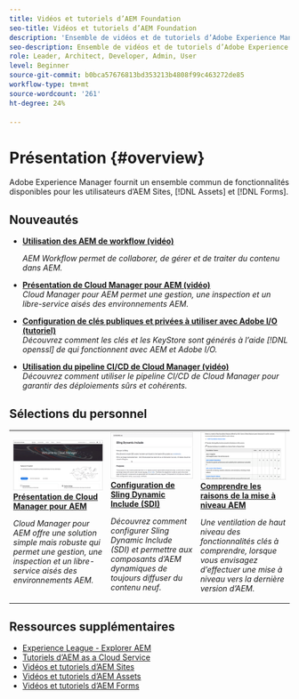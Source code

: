 ```yaml
---
title: Vidéos et tutoriels d’AEM Foundation
seo-title: Vidéos et tutoriels d’AEM Foundation
description: 'Ensemble de vidéos et de tutoriels d’Adobe Experience Manager Foundation. '
seo-description: Ensemble de vidéos et de tutoriels d’Adobe Experience Manager Foundation
role: Leader, Architect, Developer, Admin, User
level: Beginner
source-git-commit: b0bca57676813bd353213b4808f99c463272de85
workflow-type: tm+mt
source-wordcount: '261'
ht-degree: 24%

---
```



# Présentation {#overview}

Adobe Experience Manager fournit un ensemble commun de fonctionnalités disponibles pour les utilisateurs d’AEM Sites, [!DNL Assets] et [!DNL Forms].

## Nouveautés

* **[Utilisation des AEM de workflow (vidéo)](./workflow/use-workflow.md)**

   *AEM Workflow permet de collaborer, de gérer et de traiter du contenu dans AEM.*

* **[Présentation de Cloud Manager pour AEM (vidéo)](./cloud-manager/understand-cloud-manager-for-aem.md)**\
   *Cloud Manager pour AEM permet une gestion, une inspection et un libre-service aisés des environnements AEM.*

* **[Configuration de clés publiques et privées à utiliser avec Adobe I/O (tutoriel)](./authentication/set-up-public-private-keys-for-use-with-aem-and-adobe-io.md)**\
   *Découvrez comment les clés et les KeyStore sont générés à l’aide  [!DNL openssl] de qui fonctionnent avec AEM et Adobe I/O.*

* **[Utilisation du pipeline CI/CD de Cloud Manager (vidéo)](./cloud-manager/use-the-cicd-pipeline-in-cloud-manager-for-aem.md)**\
   *Découvrez comment utiliser le pipeline CI/CD de Cloud Manager pour garantir des déploiements sûrs et cohérents.*

## Sélections du personnel

<table>
<tr>
  <td>
    <a href="./cloud-manager/understand-cloud-manager-for-aem.md">
    <img alt="Présentation de Cloud Manager pour AEM" src="./cloud-manager/assets/understand-cloud-manager-for-aem/thumbnail.png" />
    </a>
    <div>
     <a href="./cloud-manager/understand-cloud-manager-for-aem.md">
    <strong>Présentation de Cloud Manager pour AEM</strong>
    </a>
    </div>
    <p>
    <em>Cloud Manager pour AEM offre une solution simple mais robuste qui permet une gestion, une inspection et un libre-service aisés des environnements AEM.</em>
    <p>
  </td>
   <td>
    <a href="./development/set-up-sling-dynamic-include.md">
    <img alt="Configuration de Sling Dynamic Include (SDI)" src="./development/assets/set-up-sling-dynamic-include/thumbnail.png" />
    </a>
     <div>
     <a href="./development/set-up-sling-dynamic-include.md">
    <strong>Configuration de Sling Dynamic Include (SDI)</strong>
    </a>
    </div>
    <p>
    <em>Découvrez comment configurer Sling Dynamic Include (SDI) et permettre aux composants d’AEM dynamiques de toujours diffuser du contenu neuf.</em>
    <p>
  </td>
  <td>
    <a href="./administration/understand-reasons-to-upgrade.md">
    <img alt="Comprendre les raisons de la mise à niveau AEM" src="./administration/assets/understand-reasons-to-upgrade/thumbnail.png" />
    </a>
    <div>
    <a href="./administration/understand-reasons-to-upgrade.md">
    <strong>Comprendre les raisons de la mise à niveau AEM</strong>
    </a>
    </div>
    <p>
    <em>Une ventilation de haut niveau des fonctionnalités clés à comprendre, lorsque vous envisagez d’effectuer une mise à niveau vers la dernière version d’AEM.</em>
    </p>
  </td>
</tr>
</table>

## Ressources supplémentaires

* [Experience League - Explorer AEM](https://experienceleague.adobe.com/?lang=fr#recommended/solutions/experience-manager)
* [Tutoriels d’AEM as a Cloud Service](/help/cloud-service/overview.md)
* [Vidéos et tutoriels d’AEM Sites](/help/sites/overview.md)
* [Vidéos et tutoriels d’AEM Assets](/help/assets/overview.md)
* [Vidéos et tutoriels d’AEM Forms](/help/forms/overview.md)
